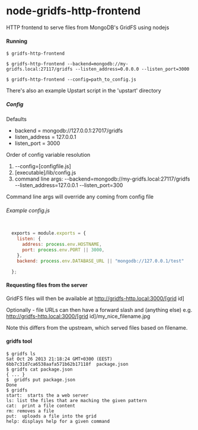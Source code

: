node-gridfs-http-frontend
=========================

HTTP frontend to serve files from MongoDB's GridFS using nodejs

#### Running
```shell
$ gridfs-http-frontend
```
```shell
$ gridfs-http-frontend --backend=mongodb://my-gridfs.local:27117/gridfs --listen_address=0.0.0.0 --listen_port=3000
```
```shell
$ gridfs-http-frontend --config=path_to_config.js
```

There's also an example Upstart script in the 'upstart' directory

##### Config
Defaults
* backend = mongodb://127.0.0.1:27017/gridfs
* listen_address = 127.0.0.1
* listen_port = 3000

Order of config variable resolution

1. --config=[configfile.js]
2. [executable]/lib/config.js
3. command line args: --backend=mongodb://my-gridfs.local:27117/gridfs --listen_address=127.0.0.1 --listen_port=300

Command line args will override any coming from config file

###### Example config.js

```javascript

  exports = module.exports = {
    listen: {
      address: process.env.HOSTNAME,
      port: process.env.PORT || 3000,
    },
    backend: process.env.DATABASE_URL || "mongodb://127.0.0.1/test"

  };

```

#### Requesting files from the server
GridFS files will then be available at
http://gridfs-http.local:3000/[grid id]

Optionally - file URLs can then have a forward slash and (anything else) e.g.
http://gridfs-http.local:3000/[grid id]/my_nice_filename.jpg

Note this differs from the upstream, which served files based on filename.


#### gridfs tool
```shell
$ gridfs ls
Sat Oct 26 2013 21:18:24 GMT+0300 (EEST)  6bb7c31d7ca6538aafa571b62b17118f  package.json
$ gridfs cat package.json
{ ... }
$  gridfs put package.json
Done
$ gridfs
start:  starts the a web server
ls: list the files that are maching the given pattern
cat:  print a file content
rm: removes a file
put:  uploads a file into the grid
help: displays help for a given command
```
